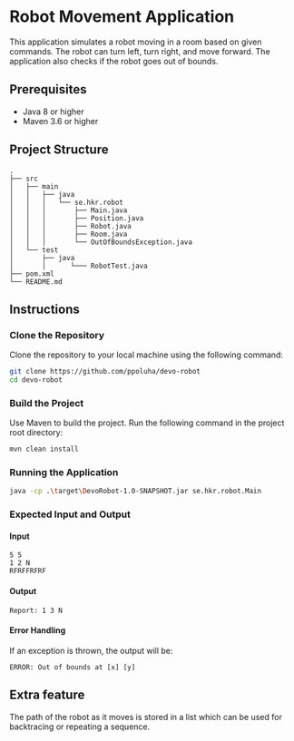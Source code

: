 # Robot Movement Application

This application simulates a robot moving in a room based on given commands. The robot can turn left, turn right, and move forward. The application also checks if the robot goes out of bounds.

## Prerequisites

- Java 8 or higher
- Maven 3.6 or higher

## Project Structure

```
.
├── src
│   ├── main
│   │   ├── java
│   │   │   └── se.hkr.robot
│   │   │       ├── Main.java
│   │   │       ├── Position.java
│   │   │       ├── Robot.java
│   │   │       ├── Room.java
│   │   │       └── OutOfBoundsException.java
│   └── test
│       ├── java
│       │      └─── RobotTest.java
├── pom.xml
└── README.md
```

## Instructions

### Clone the Repository

Clone the repository to your local machine using the following command:

```sh
git clone https://github.com/ppoluha/devo-robot
cd devo-robot
```

### Build the Project

Use Maven to build the project. Run the following command in the project root directory:

```sh
mvn clean install
```

### Running the Application

```sh
java -cp .\target\DevoRobot-1.0-SNAPSHOT.jar se.hkr.robot.Main
```

### Expected Input and Output

#### Input
```
5 5
1 2 N
RFRFFRFRF
```

#### Output
```
Report: 1 3 N
```

#### Error Handling
If an exception is thrown, the output will be:
```
ERROR: Out of bounds at [x] [y]
```

## Extra feature
The path of the robot as it moves is stored in a list which can be used for backtracing or repeating a sequence.
